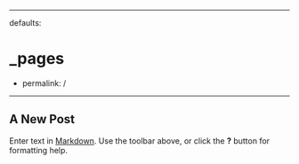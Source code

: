 ----
defaults:
  # _pages
  - permalink: /
----      

## A New Post

Enter text in [Markdown](http://daringfireball.net/projects/markdown/). Use the toolbar above, or click the **?** button for formatting help.

